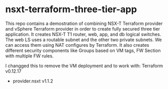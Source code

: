 # nsxt-terraform-three-tier-app

This repo contains a demostration of combining NSX-T Terraform provider and vSphere Terraform provider in order to create fully secured three tier application.
It creates NSX-T T1 router, web, app, and db logical switches. The web LS uses a routable subnet and the other two private subnets. We can access them using NAT configures by Terraform.
It also creates different security components like Groups based on VM tags, FW Section with multiple FW rules.

I changged this to remove the VM deployment and to work with:
  Terraform v0.12.17
  + provider.nsxt v1.1.2
